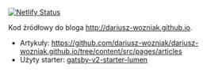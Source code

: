 [![Netlify Status](https://api.netlify.com/api/v1/badges/8c1ffaa9-2405-40ad-bc19-690c4478f90f/deploy-status)](https://app.netlify.com/sites/dariuszwozniak/deploys)

Kod źródłowy do bloga http://dariusz-wozniak.github.io.

- Artykuły: https://github.com/dariusz-wozniak/dariusz-wozniak.github.io/tree/content/src/pages/articles
- Użyty starter: [gatsby-v2-starter-lumen](https://github.com/GatsbyCentral/gatsby-v2-starter-lumen)
